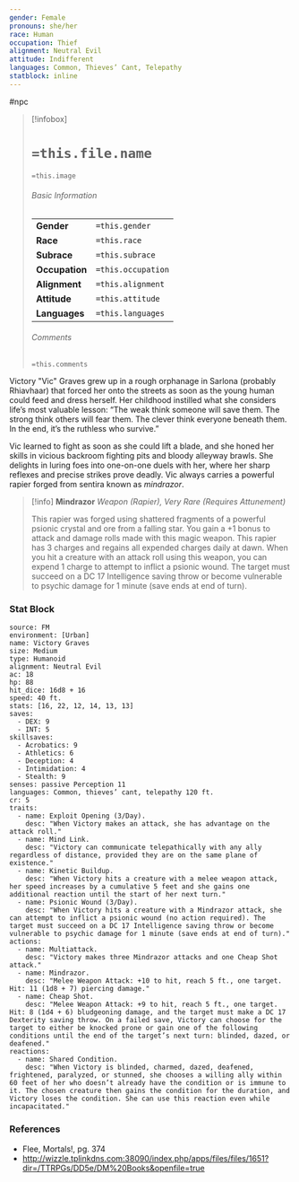 ```yaml
---
gender: Female
pronouns: she/her
race: Human
occupation: Thief
alignment: Neutral Evil
attitude: Indifferent
languages: Common, Thieves’ Cant, Telepathy
statblock: inline
---
```

#npc 

> [!infobox]
> # `=this.file.name`
> `=this.image`
> ###### Basic Information
> |  |  |
> | ---- | ---- |
> | **Gender** | `=this.gender` |
> | **Race** | `=this.race` |
> | **Subrace** | `=this.subrace` |
> | **Occupation** | `=this.occupation` |
> | **Alignment** | `=this.alignment` |
> | **Attitude** | `=this.attitude` |
> | **Languages** | `=this.languages` |
> ###### Comments
> `=this.comments`

Victory "Vic" Graves grew up in a rough orphanage in Sarlona (probably Rhiavhaar) that forced her onto the streets as soon as the young human could feed and dress herself. Her childhood instilled what she considers life’s most valuable lesson: “The weak think someone will save them. The strong think others will fear them. The clever think everyone beneath them. In the end, it’s the ruthless who survive.”

Vic learned to fight as soon as she could lift a blade, and she honed her skills in vicious backroom fighting pits and bloody alleyway brawls. She delights in luring foes into one-on-one duels with her, where her sharp reflexes and precise strikes prove deadly. Vic always carries a powerful rapier forged from sentira known as *mindrazor*.

>[!info] **Mindrazor**
>*Weapon (Rapier), Very Rare (Requires Attunement)*
>
>This rapier was forged using shattered fragments of a powerful psionic crystal and ore from a falling star. You gain a +1 bonus to attack and damage rolls made with this magic weapon.
>This rapier has 3 charges and regains all expended charges daily at dawn. When you hit a creature with an attack roll using this weapon, you can expend 1 charge to attempt to inflict a psionic wound. The target must succeed on a DC 17 Intelligence saving throw or become vulnerable to psychic damage for 1 minute (save ends at end of turn).

### Stat Block

```statblock
source: FM
environment: [Urban]
name: Victory Graves
size: Medium
type: Humanoid
alignment: Neutral Evil
ac: 18
hp: 88
hit_dice: 16d8 + 16
speed: 40 ft.
stats: [16, 22, 12, 14, 13, 13]
saves:
  - DEX: 9
  - INT: 5
skillsaves:
  - Acrobatics: 9
  - Athletics: 6
  - Deception: 4
  - Intimidation: 4
  - Stealth: 9
senses: passive Perception 11
languages: Common, thieves’ cant, telepathy 120 ft.
cr: 5
traits:
  - name: Exploit Opening (3/Day).
    desc: "When Victory makes an attack, she has advantage on the attack roll."
  - name: Mind Link.
    desc: "Victory can communicate telepathically with any ally regardless of distance, provided they are on the same plane of existence."
  - name: Kinetic Buildup.
    desc: "When Victory hits a creature with a melee weapon attack, her speed increases by a cumulative 5 feet and she gains one additional reaction until the start of her next turn."
  - name: Psionic Wound (3/Day).
    desc: "When Victory hits a creature with a Mindrazor attack, she can attempt to inflict a psionic wound (no action required). The target must succeed on a DC 17 Intelligence saving throw or become vulnerable to psychic damage for 1 minute (save ends at end of turn)."
actions:
  - name: Multiattack.
    desc: "Victory makes three Mindrazor attacks and one Cheap Shot attack."
  - name: Mindrazor.
    desc: "Melee Weapon Attack: +10 to hit, reach 5 ft., one target. Hit: 11 (1d8 + 7) piercing damage."
  - name: Cheap Shot.
    desc: "Melee Weapon Attack: +9 to hit, reach 5 ft., one target. Hit: 8 (1d4 + 6) bludgeoning damage, and the target must make a DC 17 Dexterity saving throw. On a failed save, Victory can choose for the target to either be knocked prone or gain one of the following conditions until the end of the target’s next turn: blinded, dazed, or deafened."
reactions:
  - name: Shared Condition.
    desc: "When Victory is blinded, charmed, dazed, deafened, frightened, paralyzed, or stunned, she chooses a willing ally within 60 feet of her who doesn’t already have the condition or is immune to it. The chosen creature then gains the condition for the duration, and Victory loses the condition. She can use this reaction even while incapacitated."
```

### References

- Flee, Mortals!, pg. 374
- http://wizzle.tplinkdns.com:38090/index.php/apps/files/files/1651?dir=/TTRPGs/DD5e/DM%20Books&openfile=true

